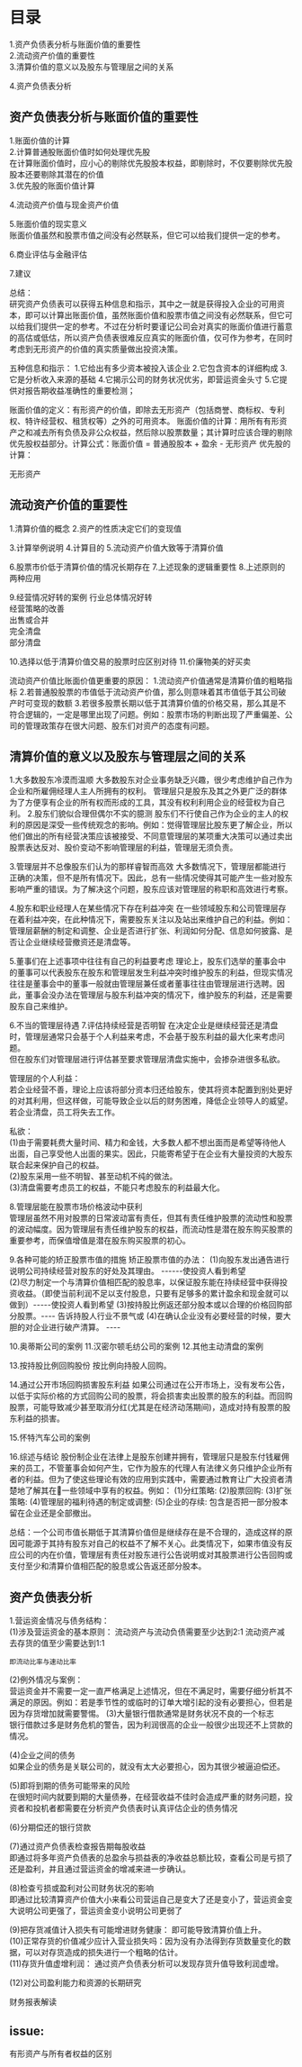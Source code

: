 
# 目录
1.资产负债表分析与账面价值的重要性    
2.流动资产价值的重要性   
3.清算价值的意义以及股东与管理层之间的关系  

4.资产负债表分析  

## 资产负债表分析与账面价值的重要性
1.账面价值的计算    
2.计算普通股账面价值时如何处理优先股     
  在计算账面价值时，应小心的剔除优先股股本权益，即剔除时，不仅要剔除优先股股本还要剔除其潜在的价值   
3.优先股的账面价值计算    

4.流动资产价值与现金资产价值      
  
5.账面价值的现实意义    
  账面价值虽然和股票市值之间没有必然联系，但它可以给我们提供一定的参考。

6.商业评估与金融评估     
  
7.建议    

总结：    
    研究资产负债表可以获得五种信息和指示，其中之一就是获得投入企业的可用资本，即可以计算出账面价值，虽然账面价值和股票市值之间没有必然联系，但它可以给我们提供一定的参考。不过在分析时要谨记公司会对真实的账面价值进行蓄意的高估或低估，所以资产负债表很难反应真实的账面价值，仅可作为参考，在同时考虑到无形资产的价值的真实质量做出投资决策。
 
五种信息和指示：
   1.它给出有多少资本被投入该企业
   2.它包含资本的详细构成
   3.它是分析收入来源的基础
   4.它揭示公司的财务状况优劣，即营运资金头寸
   5.它提供对报告期收益准确性的重要检测；

账面价值的定义：有形资产的价值，即除去无形资产（包括商誉、商标权、专利权、特许经营权、租赁权等）之外的可用资本。
账面价值的计算：用所有有形资产之和减去所有负债及非公众权益，然后除以股票数量；其计算时应该合理的剔除优先股权益部分。计算公式：账面价值 = 普通股股本 + 盈余 - 无形资产 
优先股的计算：

无形资产

## 流动资产价值的重要性
1.清算价值的概念
2.资产的性质决定它们的变现值

3.计算举例说明
4.计算目的
5.流动资产价值大致等于清算价值

6.股票市价低于清算价值的情况长期存在
7.上述现象的逻辑重要性
8.上述原则的两种应用

9.经营情况好转的案例
  行业总体情况好转     
  经营策略的改善     
  出售或合并    
  完全清盘   
  部分清盘        

10.选择以低于清算价值交易的股票时应区别对待
11.价廉物美的好买卖  

流动资产价值比账面价值更重要的原因：
1.流动资产价值通常是清算价值的粗略指标
2.若普通股股票的市值低于流动资产价值，那么则意味着其市值低于其公司破产时可变现的数额
3.若很多股票长期以低于其清算价值的价格交易，那么其是不符合逻辑的，一定是哪里出现了问题。例如：股票市场的判断出现了严重偏差、公司的管理政策存在很大问题、股东们对资产的态度有问题。

## 清算价值的意义以及股东与管理层之间的关系
1.大多数股东冷漠而温顺
  大多数股东对企业事务缺乏兴趣，很少考虑维护自己作为企业和所雇佣经理人主人所拥有的权利。
  管理层只是股东及其之外更广泛的群体为了方便享有企业的所有权而形成的工具，其没有权利利用企业的经营权为自己利。
2.股东们貌似合理但偶尔不实的臆测
  股东们不行使自己作为企业的主人的权利的原因是深受一些传统观念的影响。例如：觉得管理层比股东更了解企业，所以他们做出的所有经营决策应该被接受、不同意管理层的某项重大决策可以通过卖出股票表达反对、股价变动不影响管理层的利益，管理层无须负责。

3.管理层并不总像股东们认为的那样睿智而高效
  大多数情况下，管理层都能进行正确的决策，但不是所有情况下。因此，总有一些情况使得其可能产生一些对股东影响严重的错误。为了解决这个问题，股东应该对管理层的称职和高效进行考察。
  
4.股东和职业经理人在某些情况下存在利益冲突
  在一些领域股东和公司管理层存在着利益冲突，在此种情况下，需要股东关注以及站出来维护自己的利益。例如：管理层薪酬的制定和调整、企业是否进行扩张、利润如何分配、信息如何披露、是否让企业继续经营撤资还是清盘等。

5.董事们在上述事项中往往有自己的利益要考虑
  理论上，股东们选举的董事会中的董事可以代表股东在股东和管理层发生利益冲突时维护股东的利益，但现实情况往往是董事会中的董事一般就由管理层兼任或者董事往往由管理层进行选聘。因此，董事会没办法在管理层与股东利益冲突的情况下，维护股东的利益，还是需要股东自己来维护。

6.不当的管理层待遇
7.评估持续经营是否明智
  在决定企业是继续经营还是清盘时，管理层通常只会基于个人利益来考虑，不会基于股东利益的最大化来考虑问题。    
  但在股东们对管理层进行评估甚至要求管理层清盘实施中，会掺杂进很多私欲。      

  管理层的个人利益：    
  若企业经营不善，理论上应该将部分资本归还给股东，使其将资本配置到别处更好的对其利用，但这样做，可能导致企业以后的财务困难，降低企业领导人的威望。   
  若企业清盘，员工将失去工作。    

  私欲：  
  (1)由于需要耗费大量时间、精力和金钱，大多数人都不想出面而是希望等待他人出面，自己享受他人出面的果实。因此，只能寄希望于在企业有大量投资的大股东联合起来保护自己的权益。    
  (2)股东采用一些不明智、甚至动机不纯的做法。     
  (3)清盘需要考虑员工的权益，不能只考虑股东的利益最大化。   

8.管理层能在股票市场价格波动中获利    
  管理层虽然不用对股票的日常波动富有责任，但其有责任维护股票的流动性和股票的波动幅度。因为管理层有责任维护股东的权益，而流动性是潜在股东购买股票的重要参考，而保值增值是潜在股东购买股票的初心。

9.各种可能的矫正股票市值的措施
  矫正股票市值的办法：
  (1)向股东发出通告进行说明公司持续经营对股东的好处及其理由。 ------使投资人看到希望  
  (2)尽力制定一个与清算价值相匹配的股息率，以保证股东能在持续经营中获得投资收益。（即使当前利润不足以支付股息，只要有足够多的累计盈余和现金就可以做到）-----使投资人看到希望
  (3)按持股比例返还部分股本或以合理的价格回购部分股票。---- 告诉持股人行业不景气或
  (4)在确认企业没有必要经营的时候，要大胆的对企业进行破产清算。 ---- 

10.奥蒂斯公司的案例
11.汉密尔顿毛纺公司的案例
12.其他主动清盘的案例

13.按持股比例回购股份
  按比例向持股人回购。

14.通过公开市场回购损害股东利益
  如果公司通过在公开市场上，没有发布公告，以低于实际价格的方式回购公司的股票，将会损害卖出股票的股东的利益。而回购股票，可能导致减少甚至取消分红(尤其是在经济动荡期间)，造成对持有股票的股东利益的损害。

15.怀特汽车公司的案例

16.综述与结论
  股份制企业在法律上是股东创建并拥有，管理层只是股东付钱雇佣来的员工，不管董事会如何产生，它作为股东的代理人有法律义务只维护企业所有者的利益。但为了使这些理论有效的应用到实践中，需要通过教育让广大投资者清楚地了解其在一些领域中享有的权益。例如：
  (1)分红策略:
  (2)股票回购:
  (3)扩张策略:
  (4)管理层的福利待遇的制定或调整:
  (5)企业的存续: 包含是否把一部分股本留在企业还是全部撤出。

总结：一个公司市值长期低于其清算价值但是继续存在是不合理的，造成这样的原因可能源于其持有股东对自己的权益不了解不关心。此类情况下，如果市值没有反应公司的内在价值，管理层有责任对股东进行公告说明或对其股票进行公告回购或支付至少和清算价值相匹配的股息或公告返还部分股本。

## 资产负债表分析  
1.营运资金情况与债务结构：   
  (1)涉及营运资金的基本原则： 
    流动资产与流动负债需要至少达到2:1
    流动资产减去存货的值至少需要达到1:1
    
    即流动比率与速动比率
    
  (2)例外情况与案例：  
     营运资金并不需要一定一直严格满足上述情况，但在不满足时，需要仔细分析其不满足的原因。例如：若是季节性的或临时的订单大增引起的没有必要担心，但若是因为存货增加就需要警惕。
  (3)大量银行借款通常是财务状况不良的一个标志    
    银行借款过多是财务危机的警告，因为利润很高的企业一般很少出现还不上贷款的情况。
    
  (4)企业之间的债务      
     如果企业的债务是关联公司的，就没有太大必要担心，因为其很少被逼迫偿还。
    
  (5)即将到期的债务可能带来的风险      
     在很短时间内就要到期的大量债券，在经营收益不佳时会造成严重的财务问题，投资者和投机者都需要在分析资产负债表时认真评估企业的债务情况
      
  (6)分期偿还的银行贷款    

  (7)通过资产负债表检查报告期每股收益     
    即通过将多年资产负债表的总盈余与损益表的净收益总额比较，查看公司是亏损了还是盈利，并且通过营运资金的增减来进一步确认。
    
  (8)检查亏损或盈利对公司财务状况的影响    
    即通过比较清算资产价值大小来看公司营运自己是变大了还是变小了，营运资金变大说明公司更强了，营运资金变小说明公司更弱了
    
  (9)把存货减值计入损失有可能增进财务健康： 即可能导致清算价值上升。    
  (10)正常存货的价值减少应计入营业损失吗：因为没有办法得到存货数量变化的数据，可以对存货造成的损失进行一个粗略的估计。       
  (11)存货升值虚增利润： 通过资产负债表分析可以发现存货升值导致利润虚增。     

  (12)对公司盈利能力和资源的长期研究      


财务报表解读   

## issue:
有形资产与所有者权益的区别
